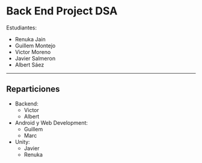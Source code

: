 # Back End Project DSA

Estudiantes:
- Renuka Jain
- Guillem Montejo
- Victor Moreno
- Javier Salmeron
- Albert Sáez

<hr>

## Reparticiones

- Backend:
    - Victor 
    - Albert
- Android y Web Development:
    - Guillem
    - Marc
- Unity:
    - Javier
    - Renuka

